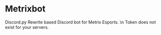 # Metrixbot
Discord.py Rewrite based Discord bot for Metrix Esports.
\n Token does not exist for your servers.
